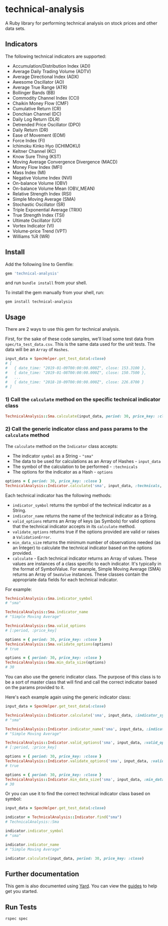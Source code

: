 # technical-analysis
A Ruby library for performing technical analysis on stock prices and other data sets.

## Indicators
The following technical indicators are supported:
- Accumulation/Distribution Index (ADI)
- Average Daily Trading Volume (ADTV)
- Average Directional Index (ADX)
- Awesome Oscillator (AO)
- Average True Range (ATR)
- Bollinger Bands (BB)
- Commodity Channel Index (CCI)
- Chaikin Money Flow (CMF)
- Cumulative Return (CR)
- Donchian Channel (DC)
- Daily Log Return (DLR)
- Detrended Price Oscillator (DPO)
- Daily Return (DR)
- Ease of Movement (EOM)
- Force Index (FI)
- Ichimoku Kinko Hyo (ICHIMOKU)
- Keltner Channel (KC)
- Know Sure Thing (KST)
- Moving Average Convergence Divergence (MACD)
- Money Flow Index (MFI)
- Mass Index (MI)
- Negative Volume Index (NVI)
- On-balance Volume (OBV)
- On-balance Volume Mean (OBV_MEAN)
- Relative Strength Index (RSI)
- Simple Moving Average (SMA)
- Stochastic Oscillator (SR)
- Triple Exponential Average (TRIX)
- True Strength Index (TSI)
- Ultimate Oscillator (UO)
- Vortex Indicator (VI)
- Volume-price Trend (VPT)
- Williams %R (WR)

## Install

Add the following line to Gemfile:

```ruby
gem 'technical-analysis'
```

and run `bundle install` from your shell.

To install the gem manually from your shell, run:

```shell
gem install technical-analysis
```

## Usage
There are 2 ways to use this gem for technical analysis.

First, for the sake of these code samples, we'll load some test data from `spec/ta_test_data.csv`. This is the same data used for the unit tests. The data will be an `Array` of `Hashes`.

```ruby
input_data = SpecHelper.get_test_data(:close)
# [
#   { date_time: "2019-01-09T00:00:00.000Z", close: 153.3100 },
#   { date_time: "2019-01-08T00:00:00.000Z", close: 150.7500 },
#   ...
#   { date_time: "2018-10-09T00:00:00.000Z", close: 226.8700 }
# ]
```

### 1) Call the `calculate` method on the specific technical indicator class
```ruby
TechnicalAnalysis::Sma.calculate(input_data, period: 30, price_key: :close)
```

### 2) Call the generic indicator class and pass params to the `calculate` method
The `calculate` method on the `Indicator` class accepts:
- The indicator `symbol` as a String - `"sma"`
- The data to be used for calculations as an Array of Hashes - `input_data`
- The symbol of the calculation to be performed - `:technicals`
- The options for the indicator as a Hash - `options`
```ruby
options = { period: 30, price_key: :close }
TechnicalAnalysis::Indicator.calculate('sma', input_data, :technicals, options)
```

Each technical indicator has the following methods:
- `indicator_symbol` returns the symbol of the technical indicator as a String.
- `indicator_name` returns the name of the technical indicator as a String.
- `valid_options` returns an Array of keys (as Symbols) for valid options that the technical indicator accepts in its `calculate` method.
- `validate_options` returns true if the options provided are valid or raises a `ValidationError`.
- `min_data_size` returns the minimum number of observations needed (as an Integer) to calculate the technical indicator based on the options provided.
- `calculate` - Each technical indicator returns an Array of values. These values are instances of a class specific to each indicator. It's typically in the format of SymbolValue. For example, Simple Moving Average (SMA) returns an Array of `SmaValue` instances. These classes contain the appropriate data fields for each technical indicator.

For example:
```ruby
TechnicalAnalysis::Sma.indicator_symbol
# "sma"

TechnicalAnalysis::Sma.indicator_name
# "Simple Moving Average"

TechnicalAnalysis::Sma.valid_options
# [:period, :price_key]

options = { period: 30, price_key: :close }
TechnicalAnalysis::Sma.validate_options(options)
# true

options = { period: 30, price_key: :close }
TechnicalAnalysis::Sma.min_data_size(options)
# 30
```

You can also use the generic indicator class. The purpose of this class is to be a sort of master class that will find and call the correct indicator based on the params provided to it.

Here's each example again using the generic indicator class:
```ruby
input_data = SpecHelper.get_test_data(:close)

TechnicalAnalysis::Indicator.calculate('sma', input_data, :indicator_symbol)
# "sma"

TechnicalAnalysis::Indicator.indicator_name('sma', input_data, :indicator_name)
# "Simple Moving Average"

TechnicalAnalysis::Indicator.valid_options('sma', input_data, :valid_options)
# [:period, :price_key]

options = { period: 30, price_key: :close }
TechnicalAnalysis::Indicator.validate_options('sma', input_data, :validate_options, options)
# true

options = { period: 30, price_key: :close }
TechnicalAnalysis::Indicator.min_data_size('sma', input_data, :min_data_size, options)
# 30
```

Or you can use it to find the correct technical indicator class based on symbol:
```ruby
input_data = SpecHelper.get_test_data(:close)

indicator = TechnicalAnalysis::Indicator.find("sma")
# TechnicalAnalysis::Sma

indicator.indicator_symbol
# "sma"

indicator.indicator_name
# "Simple Moving Average"

indicator.calculate(input_data, period: 30, price_key: :close)
```

## Further documentation
This gem is also documented using [Yard](https://yardoc.org/). You can view the [guides](https://yardoc.org/guides/index.html) to help get you started.

## Run Tests
`rspec spec`

